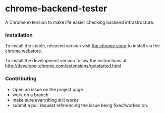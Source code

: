 chrome-backend-tester
===================

A Chrome extension to make life easier checking backend infrastructure.


### Installation

To install the stable, released version visit [the chrome store](https://chrome.google.com/webstore/detail/backend-tester/ckbpkbcoliljejddndjfjhbplninbbme) to install via the chrome webstore.

To install the development version follow the instructions at http://developer.chrome.com/extensions/getstarted.html

### Contributing

+ Open an issue on the project page
+ work on a branch
+ make sure everything still works
+ submit a pull request referencing the issue being fixed/worked on.
